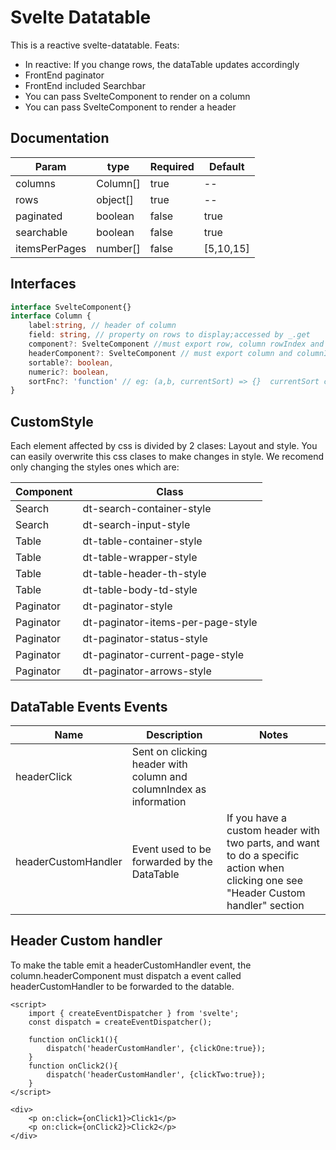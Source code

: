 # Svelte Datatable

This is a reactive svelte-datatable. Feats:


  - In reactive: If you change rows, the dataTable updates accordingly
  - FrontEnd paginator
  - FrontEnd included Searchbar
  - You can pass SvelteComponent to render on a column
  - You can pass SvelteComponent to render a header
## Documentation

|Param|type|Required|Default|
| ------ | ------ | ------ | ----- |
|columns| Column[] | true | --
|rows| object[] | true | --
|paginated|boolean|false|true|
|searchable|boolean|false|true|
|itemsPerPages|number[]|false| [5,10,15]


## Interfaces

```typescript
interface SvelteComponent{}
interface Column {
    label:string, // header of column
    field: string, // property on rows to display;accessed by _.get
    component?: SvelteComponent //must export row, column rowIndex and columnIndex  to have scopes 
    headerComponent?: SvelteComponent // must export column and columnIndex  to have scopes     
    sortable?: boolean,
    numeric?: boolean,
    sortFnc?: 'function' // eg: (a,b, currentSort) => {}  currentSort can be asc|desc|null
}
```

## CustomStyle

Each element affected by css is divided by 2 clases: Layout and style. You can easily overwrite this css clases to
make changes in style. We recomend only changing the styles ones which are:


|Component|Class|
| ------ |-------|
|Search|dt-search-container-style|
|Search|dt-search-input-style|
|Table|dt-table-container-style|
|Table|dt-table-wrapper-style|
|Table|dt-table-header-th-style|
|Table|dt-table-body-td-style|
|Paginator|dt-paginator-style|
|Paginator|dt-paginator-items-per-page-style|
|Paginator|dt-paginator-status-style|
|Paginator|dt-paginator-current-page-style|
|Paginator|dt-paginator-arrows-style|

## DataTable Events Events
|Name|Description|Notes|
| ------ |-------|------|
|headerClick|Sent  on clicking header with column and columnIndex as information| |
|headerCustomHandler|Event used to be forwarded by the DataTable| If you have a custom header with two parts, and want to do a specific action when clicking one see "Header Custom handler" section|

## Header Custom handler

To make the table emit a headerCustomHandler event, the column.headerComponent must dispatch a event called 
headerCustomHandler to be forwarded to the datable.

```svelte
<script>
    import { createEventDispatcher } from 'svelte';
    const dispatch = createEventDispatcher();

    function onClick1(){
        dispatch('headerCustomHandler', {clickOne:true});
    }
    function onClick2(){
        dispatch('headerCustomHandler', {clickTwo:true});
    }
</script>

<div>
    <p on:click={onClick1}>Click1</p>
    <p on:click={onClick2}>Click2</p>
</div>
```
